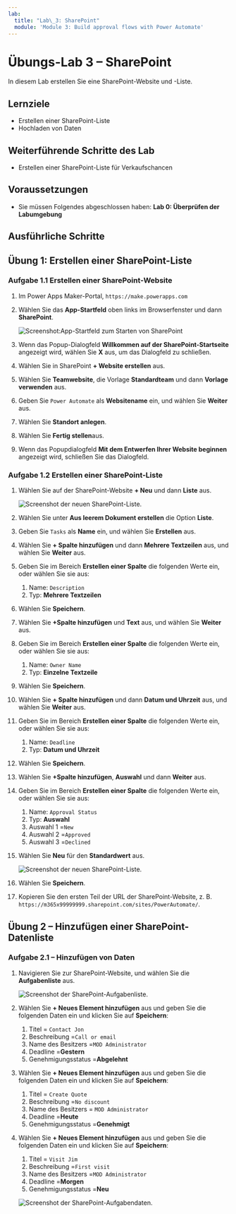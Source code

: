 ```yaml
---
lab:
  title: "Lab\_3: SharePoint"
  module: 'Module 3: Build approval flows with Power Automate'
---
```


# Übungs-Lab 3 – SharePoint

In diesem Lab erstellen Sie eine SharePoint-Website und -Liste.

## Lernziele

- Erstellen einer SharePoint-Liste
- Hochladen von Daten

## Weiterführende Schritte des Lab

- Erstellen einer SharePoint-Liste für Verkaufschancen
  
## Voraussetzungen

- Sie müssen Folgendes abgeschlossen haben: **Lab 0: Überprüfen der Labumgebung**

## Ausführliche Schritte

## Übung 1: Erstellen einer SharePoint-Liste

### Aufgabe 1.1 Erstellen einer SharePoint-Website

1. Im Power Apps Maker-Portal, `https://make.powerapps.com`

1. Wählen Sie das **App-Startfeld** oben links im Browserfenster und dann **SharePoint**.

    ![Screenshot:App-Startfeld zum Starten von SharePoint](../media/app-launcher.png)

1. Wenn das Popup-Dialogfeld **Willkommen auf der SharePoint-Startseite** angezeigt wird, wählen Sie **X** aus, um das Dialogfeld zu schließen.

1. Wählen Sie in SharePoint **+ Website erstellen** aus.

1. Wählen Sie **Teamwebsite**, die Vorlage **Standardteam** und dann **Vorlage verwenden** aus.

1. Geben Sie `Power Automate` als **Websitename** ein, und wählen Sie **Weiter** aus.

1. Wählen Sie **Standort anlegen**.

1. Wählen Sie **Fertig stellen**aus.

1. Wenn das Popupdialogfeld **Mit dem Entwerfen Ihrer Website beginnen** angezeigt wird, schließen Sie das Dialogfeld.

### Aufgabe 1.2 Erstellen einer SharePoint-Liste

1. Wählen Sie auf der SharePoint-Website **+ Neu** und dann **Liste** aus.

    ![Screenshot der neuen SharePoint-Liste.](../media/new-sharepoint-list.png)

1. Wählen Sie unter **Aus leerem Dokument erstellen** die Option **Liste**.

1. Geben Sie `Tasks` als **Name** ein, und wählen Sie **Erstellen** aus.

1. Wählen Sie **+ Spalte hinzufügen** und dann **Mehrere Textzeilen** aus, und wählen Sie **Weiter** aus.

1. Geben Sie im Bereich **Erstellen einer Spalte** die folgenden Werte ein, oder wählen Sie sie aus:

   1. Name: `Description`
   1. Typ: **Mehrere Textzeilen**

1. Wählen Sie **Speichern**.

1. Wählen Sie **+Spalte hinzufügen** und **Text** aus, und wählen Sie **Weiter** aus.

1. Geben Sie im Bereich **Erstellen einer Spalte** die folgenden Werte ein, oder wählen Sie sie aus:

   1. Name: `Owner Name`
   1. Typ: **Einzelne Textzeile**

1. Wählen Sie **Speichern**.

1. Wählen Sie **+ Spalte hinzufügen** und dann **Datum und Uhrzeit** aus, und wählen Sie **Weiter** aus.

1. Geben Sie im Bereich **Erstellen einer Spalte** die folgenden Werte ein, oder wählen Sie sie aus:

   1. Name: `Deadline`
   1. Typ: **Datum und Uhrzeit**

1. Wählen Sie **Speichern**.

1. Wählen Sie **+Spalte hinzufügen**, **Auswahl** und dann **Weiter** aus.

1. Geben Sie im Bereich **Erstellen einer Spalte** die folgenden Werte ein, oder wählen Sie sie aus:

   1. Name: `Approval Status`
   1. Typ: **Auswahl**
   1. Auswahl 1 =`New`
   1. Auswahl 2 =`Approved`
   1. Auswahl 3 =`Declined`

1. Wählen Sie **Neu** für den **Standardwert** aus.

    ![Screenshot der neuen SharePoint-Liste.](../media/add-choice-column.png)

1. Wählen Sie **Speichern**.

1. Kopieren Sie den ersten Teil der URL der SharePoint-Website, z. B. `https://m365x99999999.sharepoint.com/sites/PowerAutomate/`.

## Übung 2 – Hinzufügen einer SharePoint-Datenliste

### Aufgabe 2.1 – Hinzufügen von Daten

1. Navigieren Sie zur SharePoint-Website, und wählen Sie die **Aufgabenliste** aus.

    ![Screenshot der SharePoint-Aufgabenliste.](../media/tasks-sharepoint-list.png)

1. Wählen Sie **+ Neues Element hinzufügen** aus und geben Sie die folgenden Daten ein und klicken Sie auf **Speichern**:

   1. Titel = `Contact Jon`
   1. Beschreibung =`Call or email`
   1. Name des Besitzers =`MOD Administrator`
   1. Deadline =**Gestern**
   1. Genehmigungsstatus =**Abgelehnt**

1. Wählen Sie **+ Neues Element hinzufügen** aus und geben Sie die folgenden Daten ein und klicken Sie auf **Speichern**:

   1. Titel = `Create Quote`
   1. Beschreibung =`No discount`
   1. Name des Besitzers = `MOD Administrator`
   1. Deadline =**Heute**
   1. Genehmigungsstatus =**Genehmigt**

1. Wählen Sie **+ Neues Element hinzufügen** aus und geben Sie die folgenden Daten ein und klicken Sie auf **Speichern**:

   1. Titel = `Visit Jim`
   1. Beschreibung =`First visit`
   1. Name des Besitzers =`MOD Administrator`
   1. Deadline =**Morgen**
   1. Genehmigungsstatus =**Neu**

    ![Screenshot der SharePoint-Aufgabendaten.](../media/tasks-data.png)
